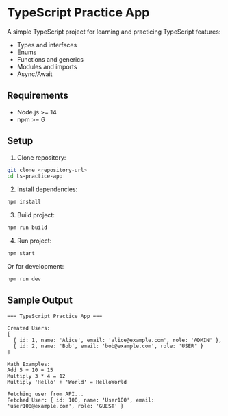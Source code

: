# TypeScript Practice App

A simple TypeScript project for learning and practicing TypeScript features:
- Types and interfaces
- Enums
- Functions and generics
- Modules and imports
- Async/Await

## Requirements
- Node.js >= 14
- npm >= 6

## Setup
1. Clone repository:
```bash
git clone <repository-url>
cd ts-practice-app
```
2. Install dependencies:
```bash
npm install
```
3. Build project:
```bash
npm run build
```
4. Run project:
```bash
npm start
```
Or for development:
```bash
npm run dev
```

## Sample Output
```
=== TypeScript Practice App ===

Created Users:
[
  { id: 1, name: 'Alice', email: 'alice@example.com', role: 'ADMIN' },
  { id: 2, name: 'Bob', email: 'bob@example.com', role: 'USER' }
]

Math Examples:
Add 5 + 10 = 15
Multiply 3 * 4 = 12
Multiply 'Hello' + 'World' = HelloWorld

Fetching user from API...
Fetched User: { id: 100, name: 'User100', email: 'user100@example.com', role: 'GUEST' }
```